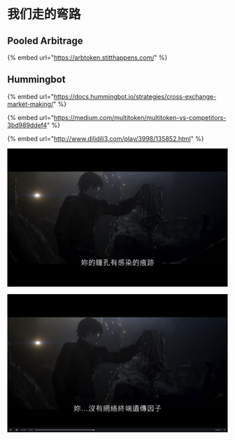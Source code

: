 # 我们走的弯路

## Pooled Arbitrage

{% embed url="https://arbtoken.stitthappens.com/" %}

## Hummingbot

{% embed url="https://docs.hummingbot.io/strategies/cross-exchange-market-making/" %}

{% embed url="https://medium.com/multitoken/multitoken-vs-competitors-3bd989ddef4" %}

{% embed url="http://www.dilidili3.com/play/3998/135852.html" %}

![](.gitbook/assets/ping-mu-kuai-zhao-20200330-xia-wu-9.39.59.png)

![](.gitbook/assets/ping-mu-kuai-zhao-20200330-xia-wu-9.40.19.png)

